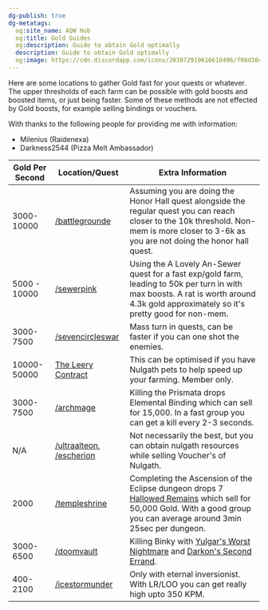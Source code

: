 ```yaml
---
dg-publish: true
dg-metatags:
  og:site_name: AQW Hub
  og:title: Gold Guides
  og:description: Guide to obtain Gold optimally
  description: Guide to obtain Gold optimally
  og:image: https://cdn.discordapp.com/icons/203072919616618496/f98d38c50b06972678eaaa1aa2c0cedf.png
---
```


Here are some locations to gather Gold fast for your quests or whatever. The upper thresholds of each farm can be possible with gold boosts and boosted items, or just being faster. Some of these methods are not effected by Gold boosts, for example selling bindings or vouchers.

With thanks to the following people for providing me with information:
- Milenius (Raidenexa)
- Darkness2544 (Pizza Melt Ambassador)

| Gold Per Second | Location/Quest                                                                                                               | Extra Information                                                                                                                                                                                                    |
| --------------- | ---------------------------------------------------------------------------------------------------------------------------- | -------------------------------------------------------------------------------------------------------------------------------------------------------------------------------------------------------------------- |
| 3000-10000      | [/battlegrounde](http://aqwwiki.wikidot.com/battleground-e)                                                                  | Assuming you are doing the Honor Hall quest alongside the regular quest you can reach closer to the 10k threshold. Non-mem is more closer to 3-6k as you are not doing the honor hall quest.                         |
| 5000 - 10000    | [/sewerpink](http://aqwwiki.wikidot.com/sewer-pink)                                                                          | Using the A Lovely An-Sewer quest for a fast exp/gold farm, leading to 50k per turn in with max boosts. A rat is worth around 4.3k gold approximately so it's pretty good for non-mem.                               |
| 3000-7500       | [/sevencircleswar](http://aqwwiki.wikidot.com/seven-circles-war)                                                             | Mass turn in quests, can be faster if you can one shot the enemies.                                                                                                                                                  |
| 10000-50000     | [The Leery Contract](https://aqwwiki.wikidot.com/nulgath-s-quests)                                                           | This can be optimised if you have Nulgath pets to help speed up your farming. Member only.                                                                                                                           |
| 3000-7500       | [/archmage](http://aqwwiki.wikidot.com/archmage-location)                                                                    | Killing the Prismata drops Elemental Binding which can sell for 15,000. In a fast group you can get a kill every 2-3 seconds.                                                                                        |
| N/A             | [/ultraalteon](http://aqwwiki.wikidot.com/ultra-alteon-location), [/escherion](http://aqwwiki.wikidot.com/escherion-s-tower) | Not necessarily the best, but you can obtain nulgath resources while selling Voucher's of Nulgath.                                                                                                                   |
| 2000            | [/templeshrine](http://aqwwiki.wikidot.com/eclipse-ascent)                                                                   | Completing the Ascension of the Eclipse dungeon drops 7 [Hallowed Remains](http://aqwwiki.wikidot.com/hallowed-remains) which sell for 50,000 Gold. With a good group you can average around 3min 25sec per dungeon. |
| 3000-6500       | [/doomvault](http://aqwwiki.wikidot.com/doom-vault)                                                                          | Killing Binky with [Yulgar's Worst Nightmare](http://aqwwiki.wikidot.com/yulgar-s-quests) and [Darkon's Second Errand](http://aqwwiki.wikidot.com/darkon-s-quests#Garden).                                           |
| 400-2100        | [/icestormunder](http://aqwwiki.wikidot.com/icestorm-under)                                                                  | Only with eternal inversionist. With LR/LOO you can get really high upto 350 KPM.                                                                                                                                    |
